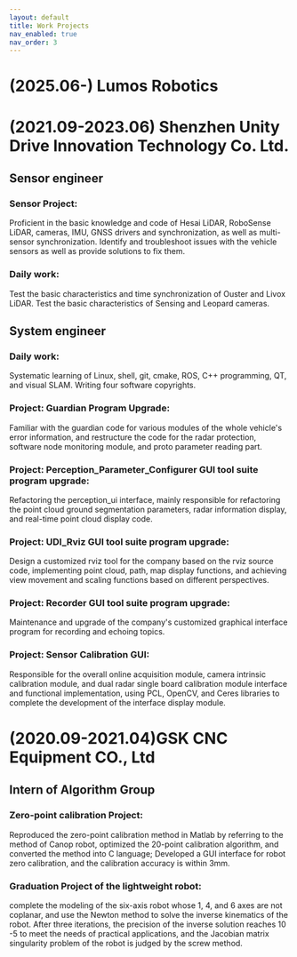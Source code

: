 ```yaml
---
layout: default
title: Work Projects
nav_enabled: true
nav_order: 3
---
```

# (2025.06-) Lumos Robotics


# (2021.09-2023.06) Shenzhen Unity Drive Innovation Technology Co. Ltd.
## Sensor engineer
### Sensor Project: 
Proficient in the basic knowledge and code of Hesai LiDAR, RoboSense LiDAR,
cameras, IMU, GNSS drivers and synchronization, as well as multi-sensor synchronization. Identify
and troubleshoot issues with the vehicle sensors as well as provide solutions to fix them.
### Daily work:
Test the basic characteristics and time synchronization of Ouster and Livox LiDAR. Test
the basic characteristics of Sensing and Leopard cameras.

## System engineer
### Daily work: 
Systematic learning of Linux, shell, git, cmake, ROS, C++ programming, QT, and visual
SLAM. Writing four software copyrights.
### Project: Guardian Program Upgrade: 
Familiar with the guardian code for various modules of the
whole vehicle's error information, and restructure the code for the radar protection, software node
monitoring module, and proto parameter reading part.
### Project: Perception_Parameter_Configurer GUI tool suite program upgrade: 
Refactoring the perception_ui interface, mainly responsible for refactoring the point cloud ground segmentation
parameters, radar information display, and real-time point cloud display code.
### Project: UDI_Rviz GUI tool suite program upgrade: 
Design a customized rviz tool for the company
based on the rviz source code, implementing point cloud, path, map display functions, and achieving
view movement and scaling functions based on different perspectives.
### Project: Recorder GUI tool suite program upgrade: 
Maintenance and upgrade of the company's
customized graphical interface program for recording and echoing topics.
### Project: Sensor Calibration GUI:
 Responsible for the overall online acquisition module, camera
intrinsic calibration module, and dual radar single board calibration module interface and functional
implementation, using PCL, OpenCV, and Ceres libraries to complete the development of the interface
display module.

# (2020.09-2021.04)GSK CNC Equipment CO., Ltd
## Intern of Algorithm Group
### Zero-point calibration Project: 
Reproduced the zero-point calibration method in Matlab by referring
to the method of Canop robot, optimized the 20-point calibration algorithm, and converted the method
into C language; Developed a GUI interface for robot zero calibration, and the calibration accuracy is
within 3mm.

### Graduation Project of the lightweight robot: 
complete the modeling of the six-axis robot whose 1, 4,
and 6 axes are not coplanar, and use the Newton method to solve the inverse kinematics of the robot.
After three iterations, the precision of the inverse solution reaches 10 -5 to meet the needs of practical
applications, and the Jacobian matrix singularity problem of the robot is judged by the screw method.